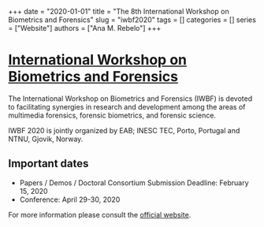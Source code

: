 +++
date = "2020-01-01"
title = "The 8th International Workshop on Biometrics and Forensics"
slug = "iwbf2020"
tags = []
categories = []
series = ["Website"]
authors = ["Ana M. Rebelo"]
+++

# [International Workshop on Biometrics and Forensics](http://vcmi.inesctec.pt/iwbf_2020/index.html)

The International Workshop on Biometrics and Forensics (IWBF) is devoted to facilitating synergies in research and
development among the areas of multimedia forensics, forensic biometrics, and forensic science.

IWBF 2020 is jointly organized by EAB; INESC TEC, Porto, Portugal and NTNU, Gjovik, Norway.

## Important dates
  - Papers / Demos / Doctoral Consortium Submission Deadline: February 15, 2020   
  - Conference: April 29-30, 2020

  For more information please consult the [official website](http://vcmi.inesctec.pt/iwbf2020).
